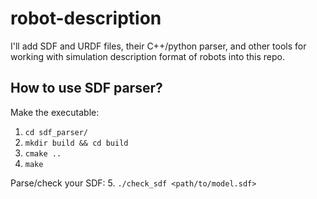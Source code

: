 # robot-description
I'll add SDF and URDF files, their C++/python parser, and other tools for working with simulation description format of robots into this repo.

## How to use SDF parser?
Make the executable:
1. ```cd sdf_parser/```
2. ```mkdir build && cd build```
3. ```cmake ..```
4. ```make```

Parse/check your SDF:
5. ```./check_sdf <path/to/model.sdf>```  